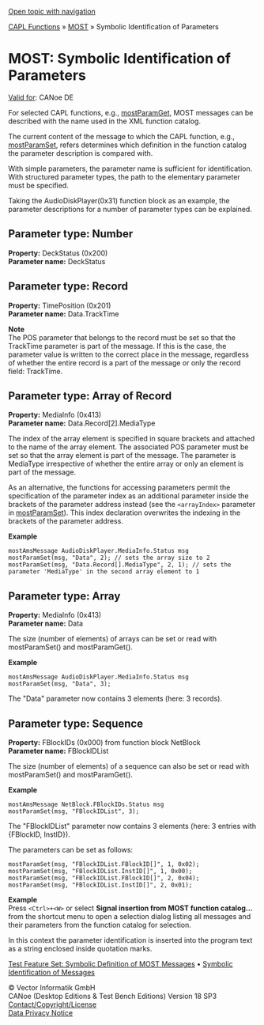 [Open topic with navigation](../../../../CANoeDEFamily.htm#Topics/CAPLFunctions/MOST/CAPLfunctionsMOSTSymIDParam.md)

[CAPL Functions](../CAPLfunctions.md) » [MOST](CAPLfunctionsMOSTOverview.md) » Symbolic Identification of Parameters

# MOST: Symbolic Identification of Parameters

[Valid for](../../Shared/FeatureAvailability.md):  CANoe DE

For selected CAPL functions, e.g., [mostParamGet](Functions/CAPLfunctionMOSTParamGet.md), MOST messages can be described with the name used in the XML function catalog.

The current content of the message to which the CAPL function, e.g., [mostParamSet](Functions/CAPLfunctionMOSTParamSet.md), refers determines which definition in the function catalog the parameter description is compared with.

With simple parameters, the parameter name is sufficient for identification. With structured parameter types, the path to the elementary parameter must be specified.

Taking the AudioDiskPlayer(0x31) function block as an example, the parameter descriptions for a number of parameter types can be explained.

## Parameter type: Number

**Property:** DeckStatus (0x200)  
**Parameter name:** DeckStatus

## Parameter type: Record

**Property:** TimePosition (0x201)  
**Parameter name:** Data.TrackTime

**Note**  
The POS parameter that belongs to the record must be set so that the TrackTime parameter is part of the message. If this is the case, the parameter value is written to the correct place in the message, regardless of whether the entire record is a part of the message or only the record field: TrackTime.

## Parameter type: Array of Record

**Property:** MediaInfo (0x413)  
**Parameter name:** Data.Record[2].MediaType

The index of the array element is specified in square brackets and attached to the name of the array element. The associated POS parameter must be set so that the array element is part of the message. The parameter is MediaType irrespective of whether the entire array or only an element is part of the message.

As an alternative, the functions for accessing parameters permit the specification of the parameter index as an additional parameter inside the brackets of the parameter address instead (see the `<arrayIndex>` parameter in [mostParamSet](Functions/CAPLfunctionMOSTParamSet.md)). This index declaration overwrites the indexing in the brackets of the parameter address.

**Example**  

```plaintext
mostAmsMessage AudioDiskPlayer.MediaInfo.Status msg
mostParamSet(msg, "Data", 2); // sets the array size to 2
mostParamSet(msg, "Data.Record[].MediaType", 2, 1); // sets the parameter 'MediaType' in the second array element to 1
```

## Parameter type: Array

**Property:** MediaInfo (0x413)  
**Parameter name:** Data

The size (number of elements) of arrays can be set or read with mostParamSet() and mostParamGet().

**Example**  

```plaintext
mostAmsMessage AudioDiskPlayer.MediaInfo.Status msg
mostParamSet(msg, "Data", 3);
```

The "Data" parameter now contains 3 elements (here: 3 records).

## Parameter type: Sequence

**Property:** FBlockIDs (0x000) from function block NetBlock  
**Parameter name:** FBlockIDList

The size (number of elements) of a sequence can also be set or read with mostParamSet() and mostParamGet().

**Example**  

```plaintext
mostAmsMessage NetBlock.FBlockIDs.Status msg
mostParamSet(msg, "FBlockIDList", 3);
```

The "FBlockIDList" parameter now contains 3 elements (here: 3 entries with {FBlockID, InstID}).

The parameters can be set as follows:

```plaintext
mostParamSet(msg, "FBlockIDList.FBlockID[]", 1, 0x02);
mostParamSet(msg, "FBlockIDList.InstID[]", 1, 0x00);
mostParamSet(msg, "FBlockIDList.FBlockID[]", 2, 0x04);
mostParamSet(msg, "FBlockIDList.InstID[]", 2, 0x01);
```

**Example**  
Press `<Ctrl>+<W>` or select **Signal insertion from MOST function catalog...** from the shortcut menu to open a selection dialog listing all messages and their parameters from the function catalog for selection.

In this context the parameter identification is inserted into the program text as a string enclosed inside quotation marks.

[Test Feature Set: Symbolic Definition of MOST Messages](../Test/CAPLfunctionsTFSSymbolicMessageDefinition.md) • [Symbolic Identification of Messages](CAPLfunctionsMOSTSymIDMMessage.md)

© Vector Informatik GmbH  
CANoe (Desktop Editions & Test Bench Editions) Version 18 SP3  
[Contact/Copyright/License](../../Shared/ContactCopyrightLicense.md)  
[Data Privacy Notice](https://www.vector.com/int/en/company/get-info/privacy-policy/)
